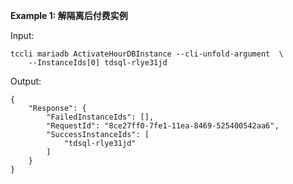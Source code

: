 **Example 1: 解隔离后付费实例**



Input: 

```
tccli mariadb ActivateHourDBInstance --cli-unfold-argument  \
    --InstanceIds[0] tdsql-rlye31jd
```

Output: 
```
{
    "Response": {
        "FailedInstanceIds": [],
        "RequestId": "8ce27ff0-7fe1-11ea-8469-525400542aa6",
        "SuccessInstanceIds": [
            "tdsql-rlye31jd"
        ]
    }
}
```

